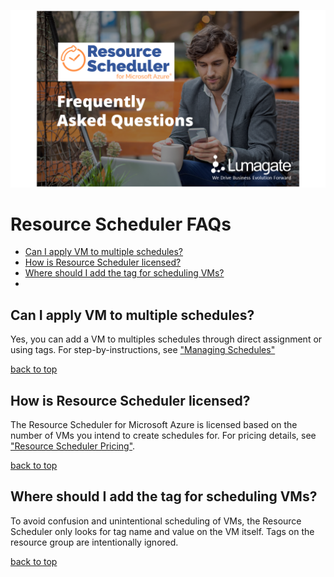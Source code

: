 ![Documentation Home](images/FAQs.png)

# Resource Scheduler FAQs

- [Can I apply VM to multiple schedules?](#can-i-apply-vm-to-multiple-schedules)</br>
- [How is Resource Scheduler licensed?](#how-is-sesource-scheduler-licensed)</br>
- [Where should I add the tag for scheduling VMs?](#Where-should-I-add-the-tag-for-scheduling-vms)</br>
- 
## Can I apply VM to multiple schedules?<!-- omit in toc -->

Yes, you can add a VM to multiples schedules through direct assignment or using tags. For step-by-instructions, see ["Managing Schedules"](https://github.com/lumagateinc/scheduler/#managing-schedules)

[back to top](#resource-scheduler-faqs)

## How is Resource Scheduler licensed?<!-- omit in toc -->

The Resource Scheduler for Microsoft Azure is licensed based on the number of VMs you intend to create schedules for. For pricing details, see ["Resource Scheduler Pricing"](https://lumagate.us/azure/pricing).

[back to top](#resource-scheduler-faqs)

## Where should I add the tag for scheduling VMs?<!-- omit in toc -->

To avoid confusion and unintentional scheduling of VMs, the Resource Scheduler only looks for tag name and value on the VM itself. Tags on the resource group are intentionally ignored.

[back to top](#resource-scheduler-faqs)